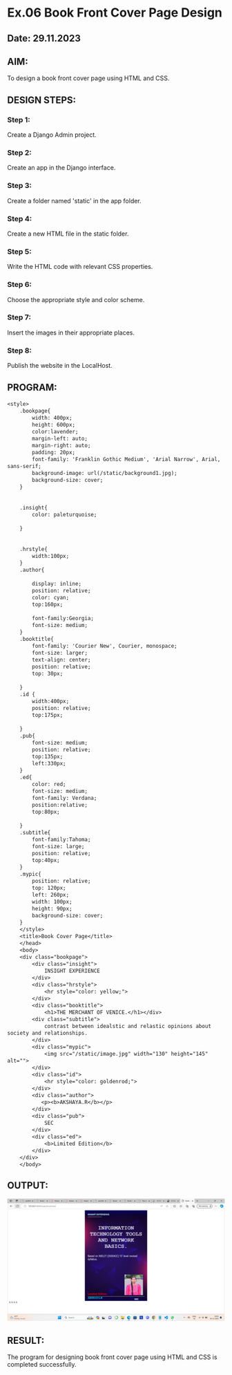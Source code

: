 # Ex.06 Book Front Cover Page Design
## Date: 29.11.2023

## AIM:
To design a book front cover page using HTML and CSS.

## DESIGN STEPS:

### Step 1:
Create a Django Admin project.

### Step 2:
Create an app in the Django interface.

### Step 3:
Create a folder named 'static' in the app folder.

### Step 4:
Create a new HTML file in the static folder.

### Step 5:
Write the HTML code with relevant CSS properties.

### Step 6:
Choose the appropriate style and color scheme.

### Step 7:
Insert the images in their appropriate places.

### Step 8:
Publish the website in the LocalHost.

## PROGRAM:
```
<style>
    .bookpage{
        width: 400px;
        height: 600px;
        color:lavender;
        margin-left: auto;
        margin-right: auto;
        padding: 20px;
        font-family: 'Franklin Gothic Medium', 'Arial Narrow', Arial, sans-serif;
        background-image: url(/static/background1.jpg);
        background-size: cover;
    }
        
    
    .insight{
        color: paleturquoise;
    
    }
    
    
    .hrstyle{
        width:100px;
    }
    .author{
    
        display: inline;
        position: relative;
        color: cyan;
        top:160px;
        
        font-family:Georgia;
        font-size: medium;
    }
    .booktitle{
        font-family: 'Courier New', Courier, monospace;
        font-size: larger;
        text-align: center;
        position: relative;
        top: 30px;
    
    }
    .id {
        width:400px;
        position: relative;
        top:175px;
        
    }
    .pub{
        font-size: medium;
        position: relative;
        top:135px;
        left:330px;
    }
    .ed{
        color: red;
        font-size: medium;
        font-family: Verdana;
        position:relative;
        top:80px;
    
    }
    .subtitle{
        font-family:Tahoma;
        font-size: large;
        position: relative;
        top:40px;
    }
    .mypic{
        position: relative;
        top: 120px;
        left: 260px;
        width: 100px;
        height: 90px;
        background-size: cover;
    }
    </style>
    <title>Book Cover Page</title>
    </head>
    <body>
    <div class="bookpage">
        <div class="insight">
            INSIGHT EXPERIENCE
        </div>
        <div class="hrstyle">
            <hr style="color: yellow;">
        </div>
        <div class="booktitle">
            <h1>THE MERCHANT OF VENICE.</h1></div>
        <div class="subtitle">
            contrast between idealstic and relastic opinions about society and relationships.
        </div>
        <div class="mypic">
            <img src="/static/image.jpg" width="130" height="145" alt="">
        </div>
        <div class="id">
            <hr style="color: goldenrod;">
        </div>
        <div class="author">
           <p><b>AKSHAYA.R</b></p>
        </div>
        <div class="pub">
            SEC
        </div>
        <div class="ed">
            <b>Limited Edition</b>
        </div>
    </div>
    </body>
```

## OUTPUT:
![Alt text](<../Screenshot (47).png>)

## RESULT:
The program for designing book front cover page using HTML and CSS is completed successfully.
